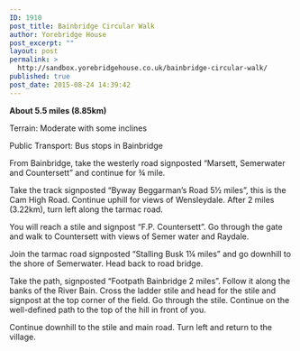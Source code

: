 ```yaml
---
ID: 1910
post_title: Bainbridge Circular Walk
author: Yorebridge House
post_excerpt: ""
layout: post
permalink: >
  http://sandbox.yorebridgehouse.co.uk/bainbridge-circular-walk/
published: true
post_date: 2015-08-24 14:39:42
---
```

<strong>About 5.5 miles (8.85km)</strong>

Terrain: Moderate with some inclines

Public Transport: Bus stops in Bainbridge

From Bainbridge, take the westerly road signposted “Marsett, Semerwater and Countersett” and continue for ¾ mile.

Take the track signposted “Byway Beggarman’s Road 5½ miles”, this is the Cam High Road. Continue  uphill for views of Wensleydale.  After 2 miles (3.22km), turn left along the tarmac road.

You will reach a stile and signpost “F.P. Countersett”. Go through the gate and walk to Countersett with views of Semer water and Raydale.

Join the tarmac road signposted “Stalling Busk 1¼ miles” and go downhill to the shore of Semerwater. Head back to road bridge.

Take the path, signposted “Footpath Bainbridge 2 miles”. Follow it along the banks of the River Bain. Cross the ladder stile and head for the stile and signpost at the top corner of the field. Go through the stile. Continue on the well-defined path to the top of the hill in front of you.

Continue downhill to the stile and main road. Turn left and return to the village.